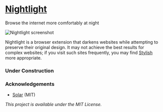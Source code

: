 # [Nightlight](https://gofake1.net/projects/nightlight.html)
Browse the internet more comfortably at night

![Nightlight screenshot](https://gofake1.net/images/nightlight.jpg)

Nightlight is a browser extension that darkens websites while attempting to preserve their original design. It may not achieve the best results for complex websites; if you visit such sites frequently, you may find [Stylish](https://userstyles.org) more appropriate.

### Under Construction

### Acknowledgements

* [Solar](https://github.com/ceeK/Solar) (MIT)

*This project is available under the MIT License.*
